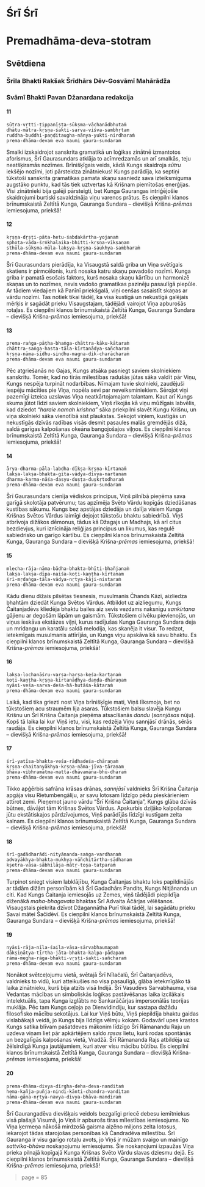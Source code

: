 # Śrī Śrī
# Premadhāma-deva-stotram

## Svētdiena

### Šrīla Bhakti Rakšak Šrīdhārs Dēv-Gosvāmī Mahārādža

### Svāmī Bhakti Pavan Džanardana redakcija

#### 11

    sūtra-vṛtti-ṭippanīṣṭa-sūkṣma-vāchanādbhutaṁ
    dhātu-mātra-kṛṣṇa-śakti-sarva-viśva-sambhṛtam
    ruddha-buddhi-paṇḍitaugha-nānya-yukti-nirdharaṁ 
    prema-dhāma-devam eva naumi gaura-sundaram

Smalki izskaidrojot sanskrita gramatikā un loģikas zinātnē izmantotos aforismus, Šrī Gaurasundars atklāja to acīmredzamās un arī smalkās, teju neatšķiramās nozīmes. Brīnišķīgais veids, kādā Kungs skaidroja *sūtru* iekšējo nozīmi, ļoti pārsteidza zinātniekus! Kungs parādīja, ka septiņi tūkstoši sanskrita gramatikas pamata skaņu sasniedz sava izteiksmīguma augstāko punktu, kad tās tiek uztvertas kā Krišnam piemītošas enerģijas. Visi zinātnieki bija galēji pārsteigti, bet Kunga Gaurangas intriģējošie skaidrojumi burtiski savaldzināja viņu varenos prātus. Es cieņpilni klanos brīnumskaistā Zeltītā Kunga, Gauranga Sundara – dievišķā Krišna-*prēmas* iemiesojuma, priekšā!

#### 12

    kṛṣṇa-dṛṣṭi-pāta-hetu-śabdakārtha-yojanaṁ
    sphoṭa-vāda-śṛṅkhalaika-bhitti-kṛṣṇa-vīkṣaṇam
    sthūla-sūkṣma-mūla-lakṣya-kṛṣṇa-saukhya-sambharaṁ 
    prema-dhāma-devam eva naumi gaura-sundaram

Šrī Gaurasundars pierādīja, ka Visaugstā saldā griba un Viņa svētīgais skatiens ir pirmcēlonis, kurš nosaka katru skaņu pavadošo nozīmi. Kunga griba ir pamatā esošais faktors, kurš nosaka skaņu kārtību un harmonizē skaņas un to nozīmes, nevis vadošo gramatikas pazinēju pasaulīgā piepūle. Ar tādiem viedajiem kā Panīnī priekšgalā, viņi cenšas sasaistīt skaņas ar vārdu nozīmi. Tas notiek tikai tādēļ, ka visa kustīgā un nekustīgā galējais mērķis ir sagādāt prieku Visaugstajam, tādējādi vairojot Viņa apburošās rotaļas. Es cieņpilni klanos brīnumskaistā Zeltītā Kunga, Gauranga Sundara – dievišķā Krišna-*prēmas* iemiesojuma, priekšā!

#### 13

    prema-raṅga-pāṭha-bhaṅga-chāttra-kāku-kātaraṁ
    chāttra-saṅga-hasta-tāla-kīrtanādya-sañcharam
    kṛṣṇa-nāma-sīdhu-sindhu-magna-dik-charācharaṁ 
    prema-dhāma-devam eva naumi gaura-sundaram

Pēc atgriešanās no Gajas, Kungs atsāka pasniegt saviem skolniekiem sanskritu. Tomēr, kad no tīrās mīlestības radušās jūtas sāka valdīt pār Viņu, Kungs nespēja turpināt nodarbības. Nīmajam tuvie skolnieki, zaudējuši iespēju mācīties pie Viņa, nopēla sevi par neveiksminiekiem. Sērojot viņi pazemīgi izteica uzslavas Viņa neatkārtojamajam talantam. Kaut arī Kungs skuma jūtot līdzi saviem skolniekiem, Viņš rīkojās kā viņu mūžīgais labvēlis, kad dziedot *“haraie namah krishna”* sāka priekpilni slavēt Kungu Krišnu, un viņa skolnieki sāka vienotībā sist plaukstas. Sekojot viņiem, kustīgās un nekustīgās dzīvās radības visās desmit pasaules malās gremdējās dižā, saldā garīgas kalpošanas okeāna bangojošajos viļņos. Es cieņpilni klanos brīnumskaistā Zeltītā Kunga, Gauranga Sundara – dievišķā Krišna-*prēmas* iemiesojuma, priekšā!

#### 14

    ārya-dharma-pāla-labdha-dīkṣa-kṛṣṇa-kīrtanaṁ
    lakṣa-lakṣa-bhakta-gīta-vādya-divya-nartanam
    dharma-karma-nāśa-dasyu-duṣṭa-duṣkṛtodharaṁ 
    prema-dhāma-devam eva naumi gaura-sundaram

Šrī Gaurasundars cienīja vēdiskos principus, Viņš pilnībā pieņēma sava garīgā skolotāja patvērumu; tas apzīmēja Svēto Vārdu kopīgās dziedāšanas kustības sākumu. Kungs bez apstājas dziedāja un dalīja visiem Kunga Krišnas Svētos Vārdus laimīgi dejojot tūkstošu bhaktu sabiedrībā. Viņš atbrīvoja dižākos dēmonus, tādus kā Džagajs un Madhajs, kā arī citus bezdievjus, kuri iznīcināja reliģijas principus un likumus, kas regulē sabiedrisko un garīgo kārtību. Es cieņpilni klanos brīnumskaistā Zeltītā Kunga, Gauranga Sundara – dievišķā Krišna-*prēmas* iemiesojuma, priekšā!

#### 15

    mlecha-rāja-nāma-bādha-bhakta-bhīti-bhañjanaṁ
    lakṣa-lakṣa-dīpa-naiśa-koṭi-kaṇṭha-kīrtanam
    śrī-mṛdaṅga-tāla-vādya-nṛtya-kāji-nistaraṁ 
    prema-dhāma-devam eva naumi gaura-sundaram

Kādu dienu dižais pilsētas tiesnesis, musulmanis Čhands Kāzī, aizliedza bhahtām dziedāt Kunga Svētos Vārdus. Atbildot uz aizliegumu, Kungs Čaitanjadēvs kliedēja bhaktu bailes aiz sevis vezdams naksnīgu *sankirtana* gājienu ar degošām lāpām un gaismām. Tūkstošiem cilvēku pievienojās, un viņus ieskāva ekstāzes viļņi, kurus radījušas Kunga Gauranga Sundara deja un mridangu un karatālu saldā melodija, kas skanēja it visur. To redzot, ietekmīgais musulmanis attīrījās, un Kungs viņu apskāva kā savu bhaktu. Es cieņpilni klanos brīnumskaistā Zeltītā Kunga, Gauranga Sundara – dievišķā Krišna-*prēmas* iemiesojuma, priekšā!

#### 16

    lakṣa-lochanāśru-varṣa-harṣa-keśa-kartanaṁ
    koṭi-kaṇṭha-kṛṣṇa-kīrtanāḍhya-daṇḍa-dhāraṇam
    nyāsi-veśa-sarva-deśa-hā-hutāśa-kātaraṁ    
    prema-dhāma-devam eva naumi gaura-sundaram

Laikā, kad tika griezti nost Viņa brīnišķīgie mati, Viņš līksmoja, bet no tūkstošiem acu straumēm lija asaras. Tūkstošiem balsu slavēja Kungu Krišnu un Šrī Krišna Čaitanja pieņēma atsacīšanās *dandu* (*sannjāsas* nūju). Kopš tā laika lai kur Viņš ietu, visi, kas redzēja Viņu sannjāsī drānās, sērās raudāja. Es cieņpilni klanos brīnumskaistā Zeltītā Kunga, Gauranga Sundara – dievišķā Krišna-*prēmas* iemiesojuma, priekšā!

#### 17

    śrī-yatīsa-bhakta-veśa-rāḍhadeśa-chāraṇaṁ
    kṛṣṇa-chaitanyākhya-kṛṣṇa-nāma-jīva-tāraṇam
    bhāva-vibhramātma-matta-dhāvamāna-bhū-dharaṁ 
    prema-dhāma-devam eva naumi gaura-sundaram

Tikko apģērbis safrāna krāsas drānas, *sannjāsī* valdnieks Šrī Krišna Čaitanja apgāja visu Rietumbengāliju, ar savu lotosam līdzīgo pēdu pieskārieniem attīrot zemi. Pieņemot jauno vārdu “Šrī Krišna Čaitanja”, Kungs glāba dzīvās būtnes, dāvājot tām Krišnas Svētos Vārdus. Apskurbis dziļāko kalpošanas jūtu ekstātiskajos pārdzīvojumos, Viņš parādījās līdzīgi kustīgam zelta kalnam. Es cieņpilni klanos brīnumskaistā Zeltītā Kunga, Gauranga Sundara – dievišķā Krišna-*prēmas* iemiesojuma, priekšā!

#### 18

    śrī-gadādharādi-nityānanda-saṅga-vardhanaṁ
    advayākhya-bhakta-mukhya-vāñchitārtha-sādhanam
    kṣetra-vāsa-sābhilāṣa-mātṛ-toṣa-tatparaṁ    
    prema-dhāma-devam eva naumi gaura-sundaram

Turpinot sniegt visiem labklājību, Kunga Čaitanjas bhaktu loks papildinājās ar tādām dižām personībām kā Šrī Gadadhārs Pandits, Kungs Nitjānanda un citi. Kad Kungs Čaitanja iemiesojās uz Zemes, viņš tādējādi piepildīja diženākā *maha-bhagavata* bhaktas Šrī Advaita Āčārjas vēlēšanos. Visaugstais piekrita dzīvot Džagannātha Purī tikai tādēļ, lai sagādātu prieku Savai mātei Šačidēvī. Es cieņpilni klanos brīnumskaistā Zeltītā Kunga, Gauranga Sundara – dievišķā Krišna-*prēmas* iemiesojuma, priekšā!

#### 19

    nyāsi-rāja-nīla-śaila-vāsa-sārvabhaumapaṁ
    dākṣiṇātya-tīrtha-jāta-bhakta-kalpa-pādapam
    rāma-megha-rāga-bhakti-vṛṣṭi-śakti-sañcharaṁ 
    prema-dhāma-devam eva naumi gaura-sundaram

Nonākot svētceļojumu vietā, svētajā Šrī Nīlačalū, Šrī Čaitanjadēvs, valdnieks to vidū, kuri atteikušies no visa pasaulīgā, glāba ietekmīgāko tā laika zinātnieku, kurš bija atzīts visā Indijā. Šrī Vasudēvs Sarvabhauma, visa Vedantas mācības un simboliskās loģikas pastāvēšanas laika izcilākais intelektuālis, tapa Kunga izglābts no Šankarāčārjas impersonālās teorijas muklāja. Pēc tam Kungs ceļoja pa Dienvidindiju, kur sastapa dažādu filosofisko mācību sekotājus. Lai kur Viņš būtu, Viņš piepildīja bhaktu gaidas vislabākajā veidā, jo Kungs bija līdzīgs vēlmju kokam. Godavārī upes krastos Kungs satika blīvam pašatdeves mākonim līdzīgo Šrī Rāmanandu Raju un uzdeva viņam liet pār apkārtējiem saldo *rasas* lietu, kurš rodas spontānās un bezgalīgās kalpošanas vietā, Vradžā. Šrī Rāmananda Rajs atbildēja uz žēlsirdīgā Kunga jautājumiem, kuri atver visu mācību būtību. Es cieņpilni klanos brīnumskaistā Zeltītā Kunga, Gauranga Sundara – dievišķā Krišna-*prēmas* iemiesojuma, priekšā!

#### 20

    prema-dhāma-divya-dīrgha-deha-deva-nanditaṁ
    hema-kañja-puñja-nindi-kānti-chandra-vanditam
    nāma-gāna-nṛtya-navya-divya-bhāva-mandiraṁ 
    prema-dhāma-devam eva naumi gaura-sundaram

Šrī Gaurangadēva dievišķais veidols bezgalīgi priecē debesu iemītniekus visā plašajā Visumā, jo Viņš ir apburošs tīras mīlestības iemiesojums. No Viņa ķermeņa nākošā mirdzošā gaisma aizēno miljons zelta lotosus, iekarojot tādas starojošas personības kā Čandradēva mīlestību. Šrī Gauranga ir visu garīgo rotaļu avots, jo Viņš ir mūžam svaigo un mainīgo *sattvika-bhāva* noskaņojumu iemiesojums. Šie noskaņojumi izpaužas Viņa prieka pilnajā kopīgajā Kunga Krišnas Svēto Vārdu slavas dziesmu dejā. Es cieņpilni klanos brīnumskaistā Zeltītā Kunga, Gauranga Sundara – dievišķā Krišna-*prēmas* iemiesojuma, priekšā!


> page = 85
